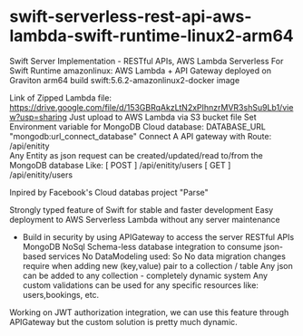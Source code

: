 # swift-serverless-rest-api-aws-lambda-swift-runtime-linux2-arm64
Swift Server Implementation - RESTful APIs, AWS Lambda Serverless For Swift Runtime amazonlinux: AWS Lambda + API Gateway deployed on Graviton arm64 build swift:5.6.2-amazonlinux2-docker image

Link of Zipped Lambda file: https://drive.google.com/file/d/153GBRqAkzLtN2xPIhnzrMVR3shSu9Lb1/view?usp=sharing
Just upload to AWS Lambda via S3 bucket file
Set Environment variable for MongoDB Cloud database: DATABASE_URL "mongodb:url_connect_database"
Connect A API gateway with Route: </BR>
/api/enitity </BR>
Any Entity as json request can be created/updated/read to/from the MongoDB database
Like:
[ POST ]  /api/enitity/users
[ GET ] /api/enitity/users

Inpired by Facebook's Cloud databas project "Parse"

Strongly typed feature of Swift for stable and faster development
Easy deployment to AWS Serverless Lambda without any server maintenance
- Build in security by using APIGateway to access the server RESTful APIs
MongoDB NoSql Schema-less database integration to consume json-based services
No DataModeling used: So No data migration changes require when adding new (key,value) pair to a collection / table
Any json can be added to any collection - completely dynamic system
Any custom validations can be used for any specific resources like: users,bookings,  etc.



Working on JWT authorization integration, we can use this feature through APIGateway but the custom solution is pretty much dynamic.
